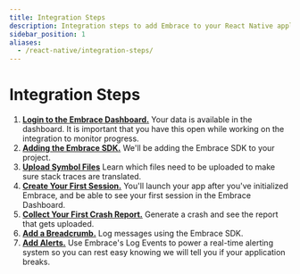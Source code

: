 ```yaml
---
title: Integration Steps
description: Integration steps to add Embrace to your React Native application
sidebar_position: 1
aliases:
  - /react-native/integration-steps/
---
```


# Integration Steps

1. [**Login to the Embrace Dashboard.**](/react-native/integration/login-embrace-dashboard) Your data is available in the dashboard. It is important that you have this open while working on the integration to monitor progress.
1. [**Adding the Embrace SDK.**](/react-native/integration/add-embrace-sdk) We'll be adding the Embrace SDK to your project.
1. [**Upload Symbol Files**](/react-native/integration/upload-symbol-files) Learn which files need to be uploaded to make sure stack traces are translated.
1. [**Create Your First Session.**](/react-native/integration/session-reporting) You'll launch your app after you've
   initialized Embrace, and be able to see your first session in the Embrace
   Dashboard.
1. [**Collect Your First Crash Report.**](/react-native/integration/crash-reporting) Generate a crash and see the report that
   gets uploaded.
1. [**Add a Breadcrumb.**](/react-native/integration/breadcrumbs) Log messages using the Embrace SDK.
1. [**Add Alerts.**](/react-native/integration/log-message-api) Use Embrace's Log Events to power a real-time alerting system so you can rest easy knowing we will tell you if your application breaks.
